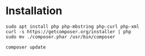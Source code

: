 # Installation
	sudo apt install php php-mbstring php-curl php-xml
	curl -s https://getcomposer.org/installer | php
	sudo mv ./composer.phar /usr/bin/composer

	composer update
